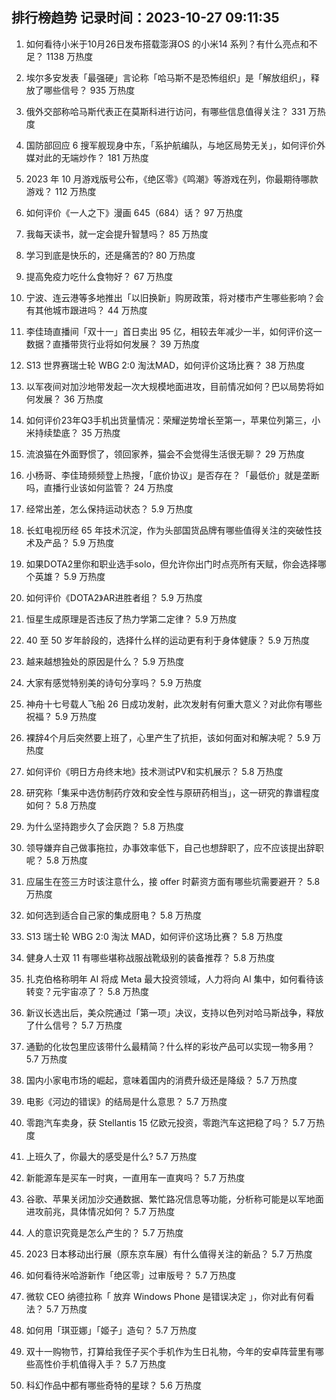 
## 排行榜趋势 记录时间：2023-10-27 09:11:35
  
  1. 如何看待小米于10月26日发布搭载澎湃OS 的小米14 系列？有什么亮点和不足？ 1138 万热度
    
  2. 埃尔多安发表「最强硬」言论称「哈马斯不是恐怖组织」是「解放组织」，释放了哪些信号？ 935 万热度
    
  3. 俄外交部称哈马斯代表正在莫斯科进行访问，有哪些信息值得关注？ 331 万热度
    
  4. 国防部回应 6 搜军舰现身中东，「系护航编队，与地区局势无关」，如何评价外媒对此的无端炒作？ 181 万热度
    
  5. 2023 年 10 月游戏版号公布，《绝区零》《鸣潮》等游戏在列，你最期待哪款游戏？ 112 万热度
    
  6. 如何评价《一人之下》漫画 645（684）话？ 97 万热度
    
  7. 我每天读书，就一定会提升智慧吗？ 85 万热度
    
  8. 学习到底是快乐的，还是痛苦的? 80 万热度
    
  9. 提高免疫力吃什么食物好？ 67 万热度
    
  10. 宁波、连云港等多地推出「以旧换新」购房政策，将对楼市产生哪些影响？会有其他城市跟进吗？ 44 万热度
    
  11. 李佳琦直播间「双十一」首日卖出 95 亿，相较去年减少一半，如何评价这一数据？直播带货行业将如何发展？ 39 万热度
    
  12. S13 世界赛瑞士轮 WBG 2:0 淘汰MAD，如何评价这场比赛？ 38 万热度
    
  13. 以军夜间对加沙地带发起一次大规模地面进攻，目前情况如何？巴以局势将如何发展？ 36 万热度
    
  14. 如何评价23年Q3手机出货量情况：荣耀逆势增长至第一，苹果位列第三，小米持续垫底？ 35 万热度
    
  15. 流浪猫在外面野惯了，领回家养，猫会不会觉得生活很无聊？ 29 万热度
    
  16. 小杨哥、李佳琦频频登上热搜，「底价协议」是否存在？「最低价」就是垄断吗，直播行业该如何监管？ 24 万热度
    
  17. 经常出差，怎么保持运动状态？ 5.9 万热度
    
  18. 长虹电视历经 65 年技术沉淀，作为头部国货品牌有哪些值得关注的突破性技术及产品？ 5.9 万热度
    
  19. 如果DOTA2里你和职业选手solo，但允许你出门时点亮所有天赋，你会选择哪个英雄？ 5.9 万热度
    
  20. 如何评价《DOTA2》AR进胜者组？ 5.9 万热度
    
  21. 恒星生成原理是否违反了热力学第二定律？ 5.9 万热度
    
  22. 40 至 50 岁年龄段的，选择什么样的运动更有利于身体健康？ 5.9 万热度
    
  23. 越来越想独处的原因是什么？ 5.9 万热度
    
  24. 大家有感觉特别美的诗句分享吗？ 5.9 万热度
    
  25. 神舟十七号载人飞船 26 日成功发射，此次发射有何重大意义？对此你有哪些祝福？ 5.9 万热度
    
  26. 裸辞4个月后突然要上班了，心里产生了抗拒，该如何面对和解决呢？ 5.9 万热度
    
  27. 如何评价《明日方舟终末地》技术测试PV和实机展示？ 5.8 万热度
    
  28. 研究称「集采中选仿制药疗效和安全性与原研药相当」，这一研究的靠谱程度如何？ 5.8 万热度
    
  29. 为什么坚持跑步久了会厌跑？ 5.8 万热度
    
  30. 领导嫌弃自己做事拖拉，办事效率低下，自己也想辞职了，应不应该提出辞职呢？ 5.8 万热度
    
  31. 应届生在签三方时该注意什么，接 offer 时薪资方面有哪些坑需要避开？ 5.8 万热度
    
  32. 如何选到适合自己家的集成厨电？ 5.8 万热度
    
  33. S13 瑞士轮 WBG 2:0 淘汰 MAD，如何评价这场比赛？ 5.8 万热度
    
  34. 健身人士双 11 有哪些堪称战服战靴级别的装备推荐？ 5.8 万热度
    
  35. 扎克伯格称明年 AI 将成 Meta 最大投资领域，人力将向 AI 集中，如何看待该转变？元宇宙凉了？ 5.8 万热度
    
  36. 新议长选出后，美众院通过「第一项」决议，支持以色列对哈马斯战争，释放了什么信号？ 5.7 万热度
    
  37. 通勤的化妆包里应该带什么最精简？什么样的彩妆产品可以实现一物多用？ 5.7 万热度
    
  38. 国内小家电市场的崛起，意味着国内的消费升级还是降级？ 5.7 万热度
    
  39. 电影《河边的错误》的结局是什么意思？ 5.7 万热度
    
  40. 零跑汽车卖身，获 Stellantis 15 亿欧元投资，零跑汽车这把稳了吗？ 5.7 万热度
    
  41. 上班久了，你最大的感受是什么? 5.7 万热度
    
  42. 新能源车是买车一时爽，一直用车一直爽吗？ 5.7 万热度
    
  43. 谷歌、苹果关闭加沙交通数据、繁忙路况信息等功能，分析称可能是以军地面进攻前兆，具体情况如何？ 5.7 万热度
    
  44. 人的意识究竟是怎么产生的？ 5.7 万热度
    
  45. 2023 日本移动出行展（原东京车展）有什么值得关注的新品？ 5.7 万热度
    
  46. 如何看待米哈游新作「绝区零」过审版号？ 5.7 万热度
    
  47. 微软 CEO 纳德拉称「 放弃 Windows Phone 是错误决定 」，你对此有何看法？ 5.7 万热度
    
  48. 如何用「琪亚娜」「姬子」造句？ 5.7 万热度
    
  49. 双十一购物节，打算给我侄子买个手机作为生日礼物，今年的安卓阵营里有哪些高性价手机值得入手？ 5.7 万热度
    
  50. 科幻作品中都有哪些奇特的星球？ 5.6 万热度
    